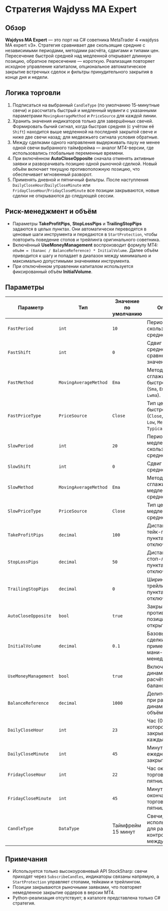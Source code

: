 # Стратегия Wajdyss MA Expert

## Обзор
**Wajdyss MA Expert** — это порт на C# советника MetaTrader 4 «wajdyss MA expert v3». Стратегия сравнивает две скользящие средние с независимыми периодами, методами расчёта, сдвигами и типами цен. Пересечение быстрой средней над медленной открывает длинную позицию, обратное пересечение — короткую. Реализация повторяет исходное управление капиталом, опциональное автоматическое закрытие встречных сделок и фильтры принудительного закрытия в конце дня и недели.

## Логика торговли
1. Подписаться на выбранный `CandleType` (по умолчанию 15-минутные свечи) и рассчитать быстрый и медленный мувинги с указанными параметрами `MovingAverageMethod` и `PriceSource` для каждой линии.
2. Хранить значения индикаторов только для завершённых свечей. Формировать бычий сигнал, когда быстрая средняя (с учётом её `Shift`) находится выше медленной на последней закрытой свече и ниже две свечи назад; для медвежьего сигнала условия обратные.
3. Между сделками одного направления выдерживать паузу не менее одной свечи выбранного таймфрейма — аналог MT4-версии, где использовались глобальные переменные времени.
4. При включённом **AutoCloseOpposite** сначала отменять активные заявки и разворачивать позицию одной рыночной сделкой. Новый объём включает текущую противоположную позицию, что обеспечивает мгновенный разворот.
5. Применять дневной и пятничный фильтры. После наступления `DailyCloseHour`/`DailyCloseMinute` или `FridayCloseHour`/`FridayCloseMinute` все позиции закрываются, новые сделки не открываются до следующей сессии.

## Риск-менеджмент и объём
- Параметры **TakeProfitPips**, **StopLossPips** и **TrailingStopPips** задаются в целых пунктах. Они автоматически переводятся в ценовые шаги инструмента и передаются в `StartProtection`, чтобы повторить поведение стопов и трейлинга оригинального советника.
- Включённый **UseMoneyManagement** воспроизводит формулу MT4: `объём = (баланс / BalanceReference) * InitialVolume`. Далее объём приводится к шагу и попадает в диапазон между минимально и максимально допустимыми значениями инструмента.
- При отключённом управлении капиталом используется фиксированный объём **InitialVolume**.

## Параметры
| Параметр | Тип | Значение по умолчанию | Описание |
|----------|-----|-----------------------|----------|
| `FastPeriod` | `int` | `10` | Период быстрой скользящей средней. |
| `FastShift` | `int` | `0` | Сдвиг быстрой средней при сравнении значений. |
| `FastMethod` | `MovingAverageMethod` | `Ema` | Метод сглаживания быстрой средней (`Sma`, `Ema`, `Smma`, `Lwma`). |
| `FastPriceType` | `PriceSource` | `Close` | Тип цены для быстрой средней (`Close`, `Open`, `High`, `Low`, `Median`, `Typical`, `Weighted`). |
| `SlowPeriod` | `int` | `20` | Период медленной скользящей средней. |
| `SlowShift` | `int` | `0` | Сдвиг медленной средней. |
| `SlowMethod` | `MovingAverageMethod` | `Ema` | Метод сглаживания медленной средней. |
| `SlowPriceType` | `PriceSource` | `Close` | Тип цены для медленной средней. |
| `TakeProfitPips` | `decimal` | `100` | Дистанция до тейк-профита в пунктах (0 — отключено). |
| `StopLossPips` | `decimal` | `50` | Дистанция до стоп-лосса в пунктах (0 — отключено). |
| `TrailingStopPips` | `decimal` | `0` | Ширина трейлинг-стопа в пунктах (0 — отключено). |
| `AutoCloseOpposite` | `bool` | `true` | Закрывать противоположные позиции перед открытием новой. |
| `InitialVolume` | `decimal` | `0.1` | Базовый объём сделки до применения мани-менеджмента. |
| `UseMoneyManagement` | `bool` | `true` | Включить динамический расчёт объёма от баланса. |
| `BalanceReference` | `decimal` | `1000` | Делитель баланса при расчёте динамического объёма. |
| `DailyCloseHour` | `int` | `23` | Час (0-23), после которого позиции закрываются каждый день. |
| `DailyCloseMinute` | `int` | `45` | Минута ежедневного закрытия. |
| `FridayCloseHour` | `int` | `22` | Час окончания торговли в пятницу (0-23). |
| `FridayCloseMinute` | `int` | `45` | Минута окончания торговли в пятницу. |
| `CandleType` | `DataType` | Таймфрейм 15 минут | Свечи, используемые для расчётов и контроля паузы между сделками. |

## Примечания
- Используется только высокоуровневый API StockSharp: свечи приходят через `SubscribeCandles`, индикаторы связаны напрямую, а `StartProtection` управляет стопами, тейками и трейлингом.
- Позиции закрываются рыночными заявками, что повторяет немедленное закрытие ордеров в версии MT4.
- Python-реализация отсутствует; в каталоге представлена только C# стратегия.
